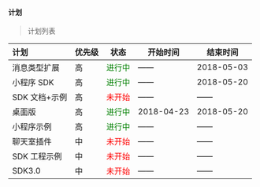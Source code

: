 #### 计划

>计划列表

| 计划               | 优先级  |  状态                                   |  开始时间     | 结束时间
|:------------------|---------|---------------------------------------- |-------------| ---------
| 消息类型扩展       |  高      | <span style="color: green">进行中</span>  |  ——          | 2018-05-03
| 小程序 SDK         | 高       | <span style="color: green">进行中</span> | ——          | 2018-05-20
| SDK 文档+示例       | 高       | <span style="color: red">未开始</span> | ——          | ——
| 桌面版             | 高       | <span style="color: green">进行中</span> | 2018-04-23  | 2018-05-20
| 小程序示例          | 高       | <span style="color: green">进行中</span> | ——          | ——
| 聊天室插件         |  中      | <span style="color: red">未开始</span>  |  ——         | ——
| SDK 工程示例       | 中       | <span style="color: red">未开始</span> | ——          | ——
| SDK3.0            | 中       | <span style="color: red">未开始</span> | ——          | ——
